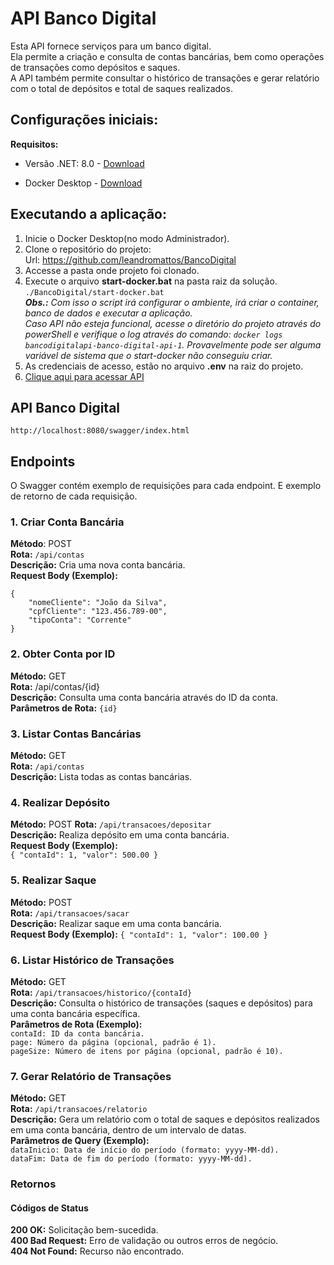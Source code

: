 # API Banco Digital
Esta API fornece serviços para um banco digital.   
Ela permite a criação e consulta de contas bancárias, bem como operações de transações como depósitos e saques.  
A API também permite consultar o histórico de transações e gerar relatório com o total de depósitos e total de saques realizados.

## Configurações iniciais:
__Requisitos:__
- Versão .NET: 8.0 - [Download](https://dotnet.microsoft.com/en-us/download/dotnet/8.0)

- Docker Desktop - [Download](https://www.docker.com/products/docker-desktop)

## Executando a aplicação:
1. Inicie o Docker Desktop(no modo Administrador).
2. Clone o repositório do projeto:  
Url: https://github.com/leandromattos/BancoDigital
3. Accesse a pasta onde projeto foi clonado.
4. Execute o arquivo __start-docker.bat__ na pasta raiz da solução.    
``./BancoDigital/start-docker.bat``  
*__Obs.:__ Com isso o script irá configurar o ambiente, irá criar o container, banco de dados e executar a aplicação.  
Caso API não esteja funcional, acesse o diretório do projeto através do powerShell e verifique o log através do comando: ``docker logs bancodigitalapi-banco-digital-api-1``.
Provavelmente pode ser alguma variável de sistema que o start-docker não conseguiu criar.*
8. As credenciais de acesso, estão no arquivo __.env__ na raiz do projeto.
7. [Clique aqui para acessar API](http://localhost:8080/swagger/index.html)


## API Banco Digital
	http://localhost:8080/swagger/index.html

## Endpoints
O Swagger contém exemplo de requisições para cada endpoint.
E exemplo de retorno de cada requisição.

### 1. Criar Conta Bancária
__Método__: POST  
__Rota:__ ``/api/contas``  
__Descrição:__ Cria uma nova conta bancária.  
__Request Body (Exemplo):__

	{
		"nomeCliente": "João da Silva",
		"cpfCliente": "123.456.789-00",
		"tipoConta": "Corrente"
	}


### 2. Obter Conta por ID
__Método:__ GET  
__Rota:__ /api/contas/{id}  
__Descrição:__ Consulta uma conta bancária através do ID da conta.  
__Parâmetros de Rota:__ ``{id}``

### 3. Listar Contas Bancárias
__Método:__ GET  
__Rota:__ ``/api/contas``  
__Descrição:__ Lista todas as contas bancárias.  


### 4. Realizar Depósito
__Método:__ POST
__Rota:__ ``/api/transacoes/depositar``  
__Descrição:__ Realiza depósito em uma conta bancária.  
__Request Body (Exemplo):__  
``{
  "contaId": 1,
  "valor": 500.00
}``

### 5. Realizar Saque
__Método:__ POST  
__Rota:__ ``/api/transacoes/sacar``  
__Descrição:__ Realizar saque em uma conta bancária.  
__Request Body (Exemplo):__
``{
  "contaId": 1,
  "valor": 100.00
}``


### 6. Listar Histórico de Transações
__Método:__ GET  
__Rota:__ ``/api/transacoes/historico/{contaId}``  
__Descrição:__ Consulta o histórico de transações (saques e depósitos) para uma conta bancária específica.  
__Parâmetros de Rota (Exemplo):__  
``contaId: ID da conta bancária.``  
``page: Número da página (opcional, padrão é 1).``  
``pageSize: Número de itens por página (opcional, padrão é 10).``


### 7. Gerar Relatório de Transações
__Método:__ GET  
__Rota:__ ``/api/transacoes/relatorio``  
__Descrição:__ Gera um relatório com o total de saques e depósitos realizados em uma conta bancária, dentro de um intervalo de datas.  
__Parâmetros de Query (Exemplo):__  
``dataInicio: Data de início do período (formato: yyyy-MM-dd).``  
``dataFim: Data de fim do período (formato: yyyy-MM-dd).``

### Retornos
#### Códigos de Status
__200 OK:__ Solicitação bem-sucedida.  
__400 Bad Request:__ Erro de validação ou outros erros de negócio.    
__404 Not Found:__ Recurso não encontrado.
